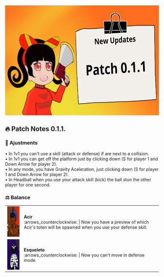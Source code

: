 <p align="center">
  <img src="/3. Images/Patch-0.1.1.png" width="640" height="360">
</p>

## :fire: Patch Notes 0.1.1.

### :wrench: Ajustments
• In 1v1 you can't use a skill (attack or defense) if are next to a collision. <br>
• In 1v1 you can get off the platform just by clicking down (S for player 1 and Down Arrow for player 2). <br>
• In any mode, you have Gravity Aceleration, just clicking down (S for player 1 and Down Arrow for player 2). <br>
• In Headball when you use your attack skill (kick) the ball stun the other player for one second. <br>

### :balance_scale: Balance
<table>
  <tr>
    <td>
      <img src="/3. Images/card-acir.jpg" width="100" height="100">
    </td>
    <td>
      <strong>Acir</strong><br>
      :arrows_counterclockwise: | Now you have a preview of which Acir's toten will be spawned when you use your defense skill.<br>
    </td>
  </tr>
  <tr>
    <td>
      <img src="/3. Images/card-esqueleto.jpg" width="100" height="100">
    </td>
    <td>
      <strong>Esqueleto</strong><br>
      :arrows_counterclockwise: | Now you can't move in defense mode. <br>
    </td>
  </tr>
</table>
